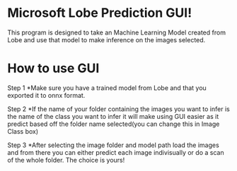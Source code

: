 # Microsoft Lobe Prediction GUI!

This program is designed to take an Machine Learning Model created from Lobe and use that
model to make inference on the images selected.

# How to use GUI

Step 1
*Make sure you have a trained model from Lobe and that you exported it to onnx format.

Step 2
*If the name of your folder containing the images you want to infer is the name of the class you want to infer
it will make using GUI easier as it predict based off the folder name selected(you can change this in Image Class box)

Step 3
*After selecting the image folder and model path load the images and from there you can either predict each image indivisually or do a scan of the whole folder. The choice is yours!
